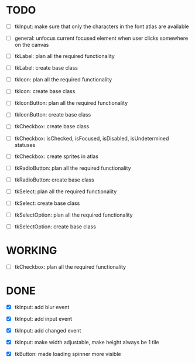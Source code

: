 # TODO

- [ ] tkInput: make sure that only the characters in the font atlas are available

- [ ] general: unfocus current focused element when user clicks somewhere on the canvas

- [ ] tkLabel: plan all the required functionality
- [ ] tkLabel: create base class

- [ ] tkIcon: plan all the required functionality
- [ ] tkIcon: create base class

- [ ] tkIconButton: plan all the required functionality
- [ ] tkIconButton: create base class

- [ ] tkCheckbox: create base class
- [ ] tkCheckbox: isChecked, isFocused, isDisabled, isUndetermined statuses
- [ ] tkCheckbox: create sprites in atlas


- [ ] tkRadioButton: plan all the required functionality
- [ ] tkRadioButton: create base class

- [ ] tkSelect: plan all the required functionality
- [ ] tkSelect: create base class

- [ ] tkSelectOption: plan all the required functionality
- [ ] tkSelectOption: create base class

# WORKING
- [ ] tkCheckbox: plan all the required functionality

# DONE

- [x] tkInput: add blur event
- [x] tkInput: add input event
- [x] tkInput: add changed event
- [x] tkInput: make width adjustable, make height always be 1 tile

- [x] tkButton: made loading spinner more visible
